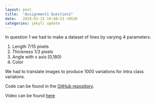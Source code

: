 ```yaml
---
layout: post
title:  "Assignment1 Question1"
date:   2019-03-15 19:48:53 +0530
categories: jekyll update
---
```


In question 1 we had to make a dataset of lines by varying 4 parameters.
1. Length 7/15 pixels
2. Thickness 1/3 pixels
3. Angle with x axis [0,180)
4. Color

We had to translate images to produce 1000 variations for intra class variatons.

Code can be found in the [GitHub repository][git-repo].

Video can be found [here][video-link]

[git-repo]: https://github.com/adityas1297/Deep-learning-ass1
[video-link]: https://drive.google.com/open?id=1WmjftygHBECIg2-lGjAvbv_2LzmTKEoE


